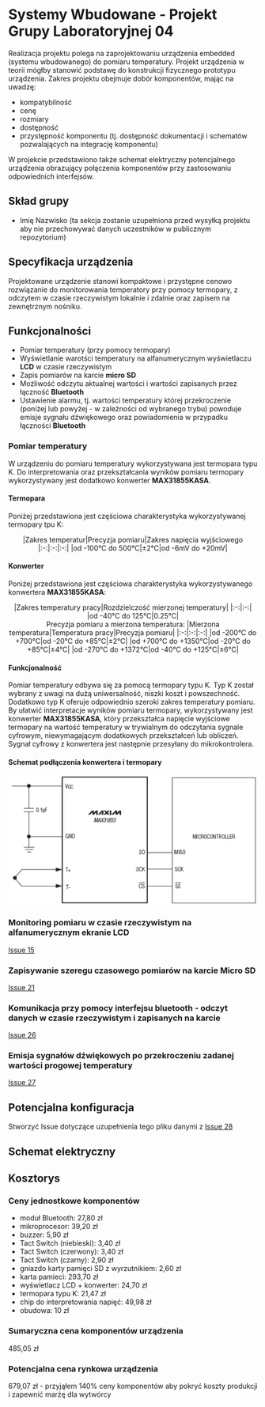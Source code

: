 # Systemy Wbudowane - Projekt Grupy Laboratoryjnej 04

Realizacja projektu polega na zaprojektowaniu urządzenia embedded (systemu wbudowanego) do pomiaru temperatury. Projekt urządzenia w teorii mógłby stanowić podstawę do konstrukcji fizycznego prototypu urządzenia. Zakres projektu obejmuje dobór komponentów, mając na uwadzę:

- kompatybilność
- cenę
- rozmiary
- dostępność
- przystępność komponentu (tj. dostępność dokumentacji i schematów pozwalających na integrację komponentu)

W projekcie przedstawiono także schemat elektryczny potencjalnego urządzenia obrazujący połączenia komponentów przy zastosowaniu odpowiednich interfejsów. 

## Skład grupy

- Imię Nazwisko (ta sekcja zostanie uzupełniona przed wysyłką projektu aby nie przechowywać danych uczestników w publicznym repozytorium)

## Specyfikacja urządzenia

Projektowane urządzenie stanowi kompaktowe i przystępne cenowo rozwiązanie do monitorowania temperatory przy pomocy termopary, z odczytem w czasie rzeczywistym lokalnie i zdalnie oraz zapisem na zewnętrznym nośniku.

## Funkcjonalności

- Pomiar temperatury (przy pomocy termopary)
- Wyświetlanie warotści temperatury na alfanumerycznym wyświetlaczu **LCD** w czasie rzeczywistym
- Zapis pomiarów na karcie **micro SD**
- Możliwość odczytu aktualnej wartości i wartości zapisanych przez łączność **Bluetooth**
- Ustawienie alarmu, tj. wartości temperatury której przekroczenie (poniżej lub powyżej - w zależności od wybranego trybu) powoduje emisje sygnału dźwiękowego oraz powiadomienia w przypadku łączności **Bluetooth**

### Pomiar temperatury

W urządzeniu do pomiaru temperatury wykorzystywana jest termopara typu K. Do interpretowania oraz przekształcania wyników pomiaru termopary wykorzystywany jest dodatkowo konwerter **MAX31855KASA**.

#### Termopara

Poniżej przedstawiona jest częściowa charakterystyka wykorzystywanej termopary tpu K:
<center>
|Zakres temperatur|Precyzja pomiaru|Zakres napięcia wyjściowego
|:-:|:-:|:-:|
|od -100°C do 500°C|±2°C|od -6mV do +20mV|
</center>

#### Konwerter

Poniżej przedstawiona jest częściowa charakterystyka wykorzystywanego konwertera **MAX31855KASA**:

<center>
|Zakres temperatury pracy|Rozdzielczość mierzonej temperatury|
|:-:|:-:|
|od -40°C do 125°C|0.25°C|
</center>

<center>
Precyzja pomiaru a mierzona temperatura:
|Mierzona temperatura|Temperatura pracy|Precyzja pomiaru|
|:-:|:-:|:-:|
|od -200°C do +700°C|od -20°C do +85°C|±2°C|
|od +700°C do +1350°C|od -20°C do +85°C|±4°C|
|od -270°C do +1372°C|od -40°C do +125°C|±6°C|
</center>

#### Funkcjonalność

Pomiar temperatury odbywa się za pomocą termopary typu K. Typ K został wybrany z uwagi na dużą uniwersalność, niszki koszt i powszechność. Dodatkowo typ K oferuje odpowiednio szeroki zakres temperatury pomiaru. By ułatwić interpretacje wyników pomiaru termopary, wykorzystywany jest konwerter **MAX31855KASA**, który przekształca napięcie wyjściowe termopary na wartość temperatury w trywialnym do odczytania sygnale cyfrowym, niewymagającym dodatkowych przekształceń lub obliczeń. Sygnał cyfrowy z konwertera jest następnie przesyłany do mikrokontrolera.

#### Schemat podłączenia konwertera i termopary

<center>
<img src="./images/thermocouple-converter.png" width="500"/>
</center>

### Monitoring pomiaru w czasie rzeczywistym na alfanumerycznym ekranie LCD

[Issue 15](https://github.com/Tomasz-Zdeb/Embedded-Systems-Class-Project/issues/15)

### Zapisywanie szeregu czasowego pomiarów na karcie Micro SD

[Issue 21](https://github.com/Tomasz-Zdeb/Embedded-Systems-Class-Project/issues/21)

### Komunikacja przy pomocy interfejsu bluetooth - odczyt danych w czasie rzeczywistym i zapisanych na karcie

[Issue 26](https://github.com/Tomasz-Zdeb/Embedded-Systems-Class-Project/issues/26)

### Emisja sygnałów dźwiękowych po przekroczeniu zadanej wartości progowej temperatury

[Issue 27](https://github.com/Tomasz-Zdeb/Embedded-Systems-Class-Project/issues/27)

## Potencjalna konfiguracja

Stworzyć Issue dotyczące uzupełnienia tego pliku danymi z [Issue 28](https://github.com/Tomasz-Zdeb/Embedded-Systems-Class-Project/issues/28)

## Schemat elektryczny

## Kosztorys

### Ceny jednostkowe komponentów
- moduł Bluetooth: 27,80 zł
- mikroprocesor: 39,20 zł
- buzzer: 5,90 zł
- Tact Switch (niebieski): 3,40 zł
- Tact Switch (czerwony): 3,40 zł
- Tact Switch (czarny): 2,90 zł
- gniazdo karty pamięci SD z wyrzutnikiem: 2,60 zł
- karta pamieci: 293,70 zł
- wyświetlacz LCD + konwerter: 24,70 zł
- termopara typu K: 21,47 zł
- chip do interpretowania napięć: 49,98 zł
- obudowa: 10 zł
### Sumaryczna cena komponentów urządzenia
485,05 zł

### Potencjalna cena rynkowa urządzenia
679,07 zł - przyjąłem 140% ceny komponentów aby pokryć koszty produkcji i zapewnić marżę dla wytwórcy
